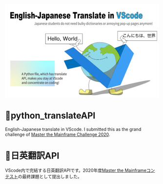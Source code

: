 ![コンセプト画像](GrandChallenge.png)

# 🍔python_translateAPI
English-Japanese translate in VScode. I submitted this as the grand challenge of [Master the Mainframe Challenge 2020](https://www.ibm.com/it-infrastructure/z/education/master-the-mainframe).


# 🍣日英翻訳API
VScode内で完結する日英翻訳APIです。2020年度[Master the Mainframeコンテスト](https://www.ibm.com/it-infrastructure/z/education/master-the-mainframe)の最終課題として提出しました。
